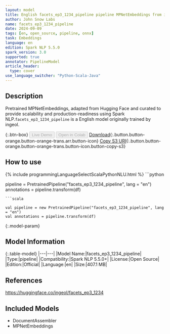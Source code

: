 ```yaml
---
layout: model
title: English facets_ep3_1234_pipeline pipeline MPNetEmbeddings from ingeol
author: John Snow Labs
name: facets_ep3_1234_pipeline
date: 2024-09-09
tags: [en, open_source, pipeline, onnx]
task: Embeddings
language: en
edition: Spark NLP 5.5.0
spark_version: 3.0
supported: true
annotator: PipelineModel
article_header:
  type: cover
use_language_switcher: "Python-Scala-Java"
---
```


## Description

Pretrained MPNetEmbeddings, adapted from Hugging Face and curated to provide scalability and production-readiness using Spark NLP.`facets_ep3_1234_pipeline` is a English model originally trained by ingeol.

{:.btn-box}
<button class="button button-orange" disabled>Live Demo</button>
<button class="button button-orange" disabled>Open in Colab</button>
[Download](https://s3.amazonaws.com/auxdata.johnsnowlabs.com/public/models/facets_ep3_1234_pipeline_en_5.5.0_3.0_1725896843688.zip){:.button.button-orange.button-orange-trans.arr.button-icon}
[Copy S3 URI](s3://auxdata.johnsnowlabs.com/public/models/facets_ep3_1234_pipeline_en_5.5.0_3.0_1725896843688.zip){:.button.button-orange.button-orange-trans.button-icon.button-copy-s3}

## How to use



<div class="tabs-box" markdown="1">
{% include programmingLanguageSelectScalaPythonNLU.html %}
```python

pipeline = PretrainedPipeline("facets_ep3_1234_pipeline", lang = "en")
annotations =  pipeline.transform(df)   

```
```scala

val pipeline = new PretrainedPipeline("facets_ep3_1234_pipeline", lang = "en")
val annotations = pipeline.transform(df)

```
</div>

{:.model-param}
## Model Information

{:.table-model}
|---|---|
|Model Name:|facets_ep3_1234_pipeline|
|Type:|pipeline|
|Compatibility:|Spark NLP 5.5.0+|
|License:|Open Source|
|Edition:|Official|
|Language:|en|
|Size:|407.1 MB|

## References

https://huggingface.co/ingeol/facets_ep3_1234

## Included Models

- DocumentAssembler
- MPNetEmbeddings